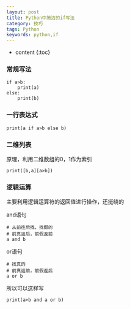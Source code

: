```yaml
---
layout: post
title: Python中简洁的if写法
category: 技巧
tags: Python
keywords: python,if
---
```

* content
{:toc}

### 常规写法
```
if a>b:
    print(a)
else:
    print(b)
```

### 一行表达式
```
print(a if a>b else b)
```

### 二维列表
原理，利用二维数组的0，1作为索引
```
print([b,a][a>b])
```

### 逻辑运算
主要利用逻辑运算符的返回值进行操作，还挺绕的  

and语句

```
# 从前往后找，找假的
# 前真返后，前假返前
a and b 
```
or语句
```
# 找真的
# 前真返前，前假返后
a or b
```

所以可以这样写
```
print(a>b and a or b)
```